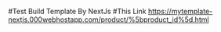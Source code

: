 #Test Build Template By NextJs
#This Link
https://mytemplate-nextjs.000webhostapp.com/product/%5bproduct_id%5d.html
